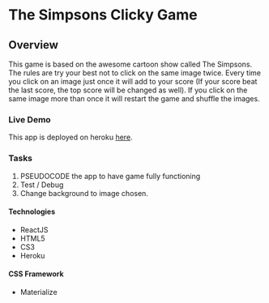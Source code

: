 # The Simpsons Clicky Game

## Overview

This game is based on the awesome cartoon show called The Simpsons. The rules are try your best not to click on the same image twice. Every time you click on an image just once it will add to your score (If your score beat the last score, the top score will be changed as well). If you click on the same image more than once it will restart the game and shuffle the images. 

### Live Demo

This app is deployed on heroku [here](https://rocky-eyrie-54283.herokuapp.com/).

### Tasks
1. PSEUDOCODE the app to have game fully functioning
1. Test / Debug
1. Change background to image chosen.


#### Technologies
- ReactJS
- HTML5
- CS3
- Heroku

#### CSS Framework
- Materialize